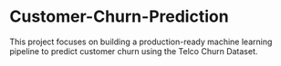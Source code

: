 # Customer-Churn-Prediction
This project focuses on building a production-ready machine learning pipeline to predict customer churn using the Telco Churn Dataset.
